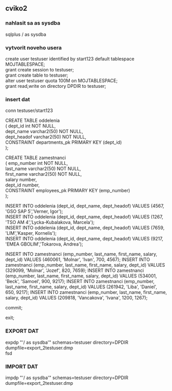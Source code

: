 ## cviko2

### nahlasit sa as sysdba
sqlplus / as sysdba <br />

### vytvorit noveho usera 
create user testuser identified by start123 default tablespace MOJTABLESPACE; <br />
grant create session to testuser; <br />
grant create table to testuser; <br />
alter user testuser quota 100M on MOJTABLESPACE; <br />
grant read,write on directory DPDIR to testuser; <br />

### insert dat

conn testuser/start123 <br />

CREATE TABLE oddelenia <br /> 
( dept_id int NOT NULL, <br />
dept_name varchar2(50) NOT NULL, <br />
dept_headof varchar2(50) NOT NULL, <br />
CONSTRAINT departments_pk PRIMARY KEY (dept_id) <br />
); <br />

CREATE TABLE zamestnanci <br />
( emp_number int NOT NULL, <br />
last_name varchar2(50) NOT NULL, <br />
first_name varchar2(50) NOT NULL, <br />
salary number, <br />
dept_id number, <br />
CONSTRAINT employees_pk PRIMARY KEY (emp_number) <br />
); <br />

INSERT INTO oddelenia (dept_id, dept_name, dept_headof) VALUES (4567, 'GSO SAP 5','Verner, Igor'); <br />
INSERT INTO oddelenia (dept_id, dept_name, dept_headof) VALUES (1267, 'TSO AM 4','Lycka-Kubalakova, Marcela'); <br />
INSERT INTO oddelenia (dept_id, dept_name, dept_headof) VALUES (7659, 'LIM','Kasper, Kornelis'); <br />
INSERT INTO oddelenia (dept_id, dept_name, dept_headof) VALUES (9217, 'EMEA GBOLIM','Tokarova, Andrea'); <br />

INSERT INTO zamestnanci (emp_number, last_name, first_name, salary, dept_id) VALUES (460061, 'Molnar', 'Ivan', 700, 4567);
INSERT INTO zamestnanci (emp_number, last_name, first_name, salary, dept_id) VALUES (329099, 'Molnar', 'Jozef', 820, 7659);
INSERT INTO zamestnanci (emp_number, last_name, first_name, salary, dept_id) VALUES (534001, 'Beck', 'Samoel', 900, 9217);
INSERT INTO zamestnanci (emp_number, last_name, first_name, salary, dept_id) VALUES (261942, 'Liba', 'Daniel', 650, 9217);
INSERT INTO zamestnanci (emp_number, last_name, first_name, salary, dept_id) VALUES (209818, 'Vancakova', 'Ivana', 1200, 1267);

commit; <br />

exit; <br />

### EXPORT DAT

expdp "'/ as sysdba'" schemas=testuser directory=DPDIR dumpfile=export_2testuser.dmp <br />
fsd

### IMPORT DAT

impdp "'/ as sysdba'" schemas=testuser directory=DPDIR dumpfile=export_2testuser.dmp <br />


